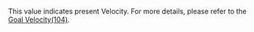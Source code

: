 
This value indicates present Velocity. For more details, please refer to the [Goal Velocity(104)](#goal-velocity104).
